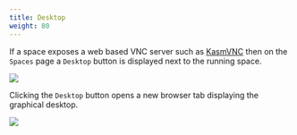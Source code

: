 ```yaml
---
title: Desktop
weight: 80
---
```


If a space exposes a web based VNC server such as [KasmVNC](https://github.com/kasmtech/KasmVNC) then on the `Spaces` page a `Desktop` button is displayed next to the running space.

![](/docs/working-with-spaces/running-space-ports.webp)

Clicking the `Desktop` button opens a new browser tab displaying the graphical desktop.

![](/docs/working-with-spaces/xfce-desktop.webp)

